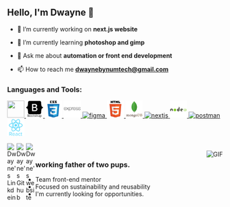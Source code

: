 ## Hello, I'm Dwayne :wave:

- 🔭 I’m currently working on **next.js website**

- 🌱 I’m currently learning **photoshop and gimp**

- 💬 Ask me about **automation or front end development**

- 📫 How to reach me **dwaynebynumtech@gmail.com**


<h3 align="left">Languages and Tools:</h3>

<p align="left"> <a href="https://getbootstrap.com" target="_blank" rel="noreferrer"> <img src="https://cdn.jsdelivr.net/gh/devicons/devicon/icons/javascript/javascript-original.svg" width="40" height="40" /> <img
            src="https://raw.githubusercontent.com/devicons/devicon/master/icons/bootstrap/bootstrap-plain-wordmark.svg"
            alt="bootstrap" width="40" height="40" /> </a> <a href="https://www.w3schools.com/css/" target="_blank"
        rel="noreferrer"><img
            src="https://raw.githubusercontent.com/devicons/devicon/master/icons/css3/css3-original-wordmark.svg"
            alt="css3" width="40" height="40" /> </a><a href="https://expressjs.com" target="_blank" rel="noreferrer">
        <img src="https://raw.githubusercontent.com/devicons/devicon/master/icons/express/express-original-wordmark.svg"
            alt="express" width="40" height="40" /> </a> <a href="https://www.figma.com/" target="_blank"
        rel="noreferrer"> <img src="https://www.vectorlogo.zone/logos/figma/figma-icon.svg" alt="figma" width="40"
            height="40" /> </a> <a href="https://www.w3.org/html/" target="_blank" rel="noreferrer"> <img
            src="https://raw.githubusercontent.com/devicons/devicon/master/icons/html5/html5-original-wordmark.svg"
            alt="html5" width="40" height="40" /> </a>  <a href="https://www.mongodb.com/" target="_blank" rel="noreferrer"> <img
            src="https://raw.githubusercontent.com/devicons/devicon/master/icons/mongodb/mongodb-original-wordmark.svg"
            alt="mongodb" width="40" height="40" /> </a> <a href="https://nextjs.org/" target="_blank" rel="noreferrer">
        <img src="https://cdn.worldvectorlogo.com/logos/nextjs-2.svg" alt="nextjs" width="40" height="40" /> </a> <a
        href="https://nodejs.org" target="_blank" rel="noreferrer"> <img
            src="https://raw.githubusercontent.com/devicons/devicon/master/icons/nodejs/nodejs-original-wordmark.svg"
            alt="nodejs" width="40" height="40" /> </a>
    <a href="https://postman.com" target="_blank" rel="noreferrer"> <img
            src="https://www.vectorlogo.zone/logos/getpostman/getpostman-icon.svg" alt="postman" width="40"
            height="40" /> </a><a href="https://reactjs.org/" target="_blank" rel="noreferrer">
        <img src="https://raw.githubusercontent.com/devicons/devicon/master/icons/react/react-original-wordmark.svg"
            alt="react" width="40" height="40" /> </a>  
</p>

<a href="https://www.linkedin.com/in/dwayne-bynum-webdeveloper/">
  <img align="left" alt="Dwayne's Linkdein" width="22px" src="https://cdn.jsdelivr.net/npm/simple-icons@v3/icons/linkedin.svg" />
</a>
<a href="https://github.com/Dwayne-B">
  <img align="left" alt="Dwayne's Github" width="22px" src="https://cdn.jsdelivr.net/npm/simple-icons@v3/icons/github.svg" />
</a>
<a href="https://www.dwaynebynum.com/">
  <img align="left" alt="Dwayne's website" width="22px" src="https://cdn.jsdelivr.net/npm/simple-icons@v3/icons/telegram.svg" />
</a>
<br />
<img align="right" alt="GIF" src="https://media.giphy.com/media/13HgwGsXF0aiGY/giphy.gif" />

### working father of two pups.
- Team front-end mentor  
- Focused on sustainability and reusability
- I'm currently looking for opportunities.
